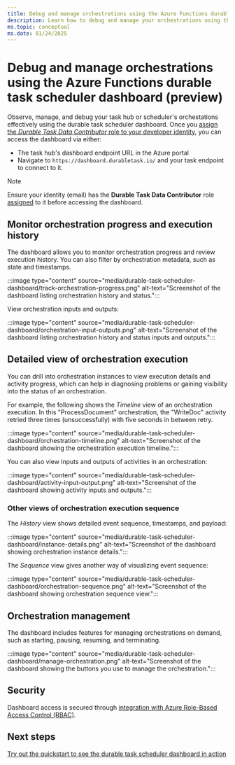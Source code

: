 ```yaml
---
title: Debug and manage orchestrations using the Azure Functions durable task scheduler dashboard (preview)
description: Learn how to debug and manage your orchestrations using the Azure Functions durable task scheduler.
ms.topic: conceptual
ms.date: 01/24/2025
---
```


# Debug and manage orchestrations using the Azure Functions durable task scheduler dashboard (preview)

Observe, manage, and debug your task hub or scheduler's orchestations effectively using the durable task scheduler dashboard. Once you [assign the *Durable Task Data Contributor* role to your developer identity](./develop-with-durable-task-scheduler.md#accessing-dts-dashboard), you can access the dashboard via either:
- The task hub's dashboard endpoint URL in the Azure portal
- Navigate to `https://dashboard.durabletask.io/` and your task endpoint to connect to it.  

> [!NOTE]
> Ensure your identity (email) has the **Durable Task Data Contributor** role [assigned](./includes/assign-dev-identity-rbac-portal.md) to it before accessing the dashboard. 

## Monitor orchestration progress and execution history

The dashboard allows you to monitor orchestration progress and review execution history. You can also filter by orchestration metadata, such as state and timestamps.

:::image type="content" source="media/durable-task-scheduler-dashboard/track-orchestration-progress.png" alt-text="Screenshot of the dashboard listing orchestration history and status.":::

View orchestration inputs and outputs:

:::image type="content" source="media/durable-task-scheduler-dashboard/orchestration-input-outputs.png" alt-text="Screenshot of the dashboard listing orchestration history and status inputs and outputs.":::

## Detailed view of orchestration execution

You can drill into orchestration instances to view execution details and activity progress, which can help in diagnosing problems or gaining visibility into the status of an orchestration.

For example, the following shows the *Timeline* view of an orchestration execution. In this "ProcessDocument" orchestration, the "WriteDoc" activity retried three times (unsuccessfully) with five seconds in between retry.

:::image type="content" source="media/durable-task-scheduler-dashboard/orchestration-timeline.png" alt-text="Screenshot of the dashboard showing the orchestration execution timeline.":::

You can also view inputs and outputs of activities in an orchestration:

:::image type="content" source="media/durable-task-scheduler-dashboard/activity-input-output.png" alt-text="Screenshot of the dashboard showing activity inputs and outputs.":::

### Other views of orchestration execution sequence

The *History* view shows detailed event sequence, timestamps, and payload:

:::image type="content" source="media/durable-task-scheduler-dashboard/instance-details.png" alt-text="Screenshot of the dashboard showing orchestration instance details.":::

The *Sequence* view gives another way of visualizing event sequence:

:::image type="content" source="media/durable-task-scheduler-dashboard/orchestration-sequence.png" alt-text="Screenshot of the dashboard showing orchestration sequence view.":::

## Orchestration management 

The dashboard includes features for managing orchestrations on demand, such as starting, pausing, resuming, and terminating.

:::image type="content" source="media/durable-task-scheduler-dashboard/manage-orchestration.png" alt-text="Screenshot of the dashboard showing the buttons you use to manage the orchestration.":::

## Security 

Dashboard access is secured through [integration with Azure Role-Based Access Control (RBAC)](./develop-with-durable-task-scheduler.md#accessing-durable-task-scheduler-dashboard).

## Next steps

[Try out the quickstart to see the durable task scheduler dashboard in action](./quickstart-durable-task-scheduler.md)
